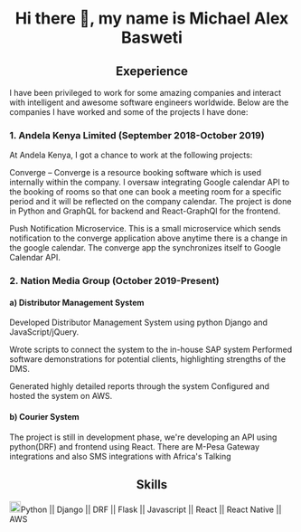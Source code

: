 <h1 align="center">Hi there 👋, my name is Michael Alex Basweti</h1>

<h2 align="center">Exeperience</h2>
<p><sm>I have been privileged to work for some amazing companies and interact with intelligent and awesome software engineers worldwide. Below are the companies I have worked and some of the projects I have done:</sm></p>

<h3>1. Andela Kenya Limited (September 2018-October 2019)</h3>
<p><sm>At Andela Kenya, I got a chance to work at the following projects:</sm></p>

<p><sm>Converge – Converge is a resource booking software which is used internally within the company. I oversaw integrating Google calendar API to the booking of rooms so that one can book a meeting room for a specific period and it will be reflected on the company calendar. The project is done in Python and GraphQL for backend and React-GraphQl for the frontend.</sm></p>
<p><sm>Push Notification Microservice. This is a small microservice which sends notification to the converge application above anytime there is a change in the google calendar. The converge app the synchronizes itself to Google Calendar API.</sm></p>




<h3>2. Nation Media Group (October 2019-Present)</h3>
<h4>a) Distributor Management System</h4>
<p><sm>Developed Distributor Management System using python Django and JavaScript/jQuery. </sm></p>
<p><sm>Wrote scripts to connect the system to the in-house SAP system Performed software demonstrations for potential clients, highlighting strengths of the DMS. </sm></p>
<p><sm>Generated highly detailed reports through the system Configured and hosted the system on AWS. </sm></p>

<h4>b) Courier System</h4>
<p><sm>The project is still in development phase, we're developing an API using python(DRF) and frontend using React. There are M-Pesa Gateway integrations and also SMS integrations with Africa's Talking</sm></p>

<h2 align="center">Skills</h2>
<p><img src="https://cdn3.iconfinder.com/data/icons/logos-and-brands-adobe/512/267_Python-512.png" width="20" height="20"/>Python ||
Django ||
DRF ||
Flask ||
Javascript ||
React ||
React Native ||
AWS</p>


<!--
**michael-basweti/michael-basweti** is a ✨ _special_ ✨ repository because its `README.md` (this file) appears on your GitHub profile.

Here are some ideas to get you started:

- 🔭 I’m currently working on ...
- 🌱 I’m currently learning ...
- 👯 I’m looking to collaborate on ...
- 🤔 I’m looking for help with ...
- 💬 Ask me about ...
- 📫 How to reach me: ...
- 😄 Pronouns: ...
- ⚡ Fun fact: ...
-->
